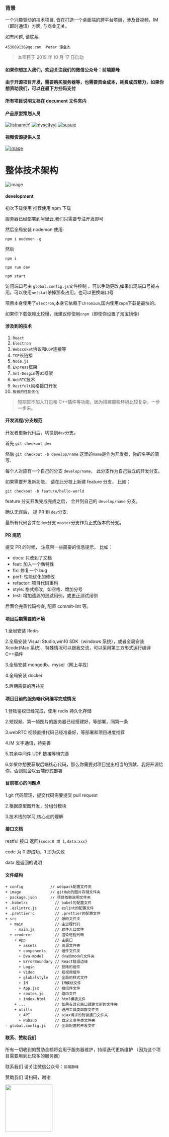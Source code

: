 ### 背景

一个兴趣驱动的技术项目, 皆在打造一个桌面端的跨平台项目，涉及音视频，IM（即时通讯）方面, 与商业无关。

如有问题, 请联系

```
453089136@qq.com  Peter 谭金杰
```

> 本项目于 2019 年 10 月 17 日启动

#### 如果你想加入我们，欢迎关注我们的微信公众号：前端巅峰

#### 由于开源项目开发，需要购买服务器等，也需要资金成本，耗费成员精力，如果你想资助我们，可以在最下方扫码支付

#### 所有项目说明文档在 document 文件夹内

#### 产品原型策划人员

[![listnameY](https://github.com/JinJieTan/Desktop-TikTok/blob/master/image/listnameY.png)](https://github.com/listnameY) [![myselfyyl](https://github.com/JinJieTan/Desktop-TikTok/blob/master/image/myselfyyl.png)](https://github.com/myselfyyl) [![susuie](https://github.com/JinJieTan/Desktop-TikTok/blob/master/image/susuie.png)](https://github.com/susuie)

#### 视频资源提供人员

[![image](https://github.com/JinJieTan/Desktop-TikTok/blob/master/image/xingkongv.png)](https://github.com/xingkongv)

# 整体技术架构

![image](https://github.com/JinJieTan/Desktop-TikTok/blob/master/image/Desktop-TikTok.jpeg)

#### development

初次下载使用 推荐使用 npm 下载

服务器已经部署到阿里云,我们只需要专注开发即可

然后全局安装 nodemon 使用:

```
npm i nodemon -g

```

然后

```
npm i

npm run dev

npm start

```

访问端口号由 `global.config.js`文件控制 ，可以手动更改,如果出现端口号被占用，可以使用`netstat`杀掉那条占用，也可以更换端口号

项目本身使用了`electron`,本身它依赖于`Chromium`,国内使用`cnpm`下载是最快的。

如果你下载依赖比较慢，我建议你使用`cnpm`（即使你设置了淘宝镜像）

#### 涉及到的技术

1. `React`
2. `Electron`
3. `Webscoket`协议和`UDP`连接等
4. `TCP`长链接
5. `Node.js`
6. `Express`框架
7. `Ant-Desgin`等`UI`框架
8. `WebRTC`技术
9. `Restfult`风格接口开发
10. `极致的性能优化`

> 短期暂不加入打包和 C++插件等功能，因为搭建那些环境比较复杂，一步一步来。

#### 开发流程/分支规范

开发者更新代码后，切换到`dev`分支。

首先 `git checkout dev`

然后 `git checkout -b develop/name` 这里的`name`是作为开发者，你的名字的简写.

每个人对应有一个自己的分支 `develop/name`， 此分支作为自己独立的开发分支。

如果需要开发新功能， 请在此分枝上新建 feature 分支， 比如：

```
git checkout -b feature/hello-world

```

feature 分支开发完成完成之后， 合并到自己的 `develop/name` 分支。

确认无误后， 提 PR 到 `dev`分支.

最所有代码合并在`dev`分支 `master`分支作为正式版本的分支。

#### PR 规范

提交 PR 的时候， 注意带一些简要的信息提示， 比如：

- docs: 只改到了文档
- feat: 加入一个新特性
- fix: 修复一个 bug
- perf: 性能优化的修改
- refactor: 项目代码重构
- style: 格式修改，如空格、增加分号
- test: 增加遗漏的测试用例，或更正测试用例

后面会完善代码检查, 配置 commit-lint 等。

#### 项目后期需要的环境

1.全局安装 Redis

2.全局安装 Visual Studio,win10 SDK（windows 系统），或者全局安装 Xcode(Mac 系统)，特殊情况可以跟我交流，可以采用第三方形式运行编译 C++插件

3.全局安装 mongodb、mysql（网上寻找）

4.全局安装 docker

5.后期需要的再补充

#### 项目目前的服务端代码编写完成情况

1.登陆鉴权已经完成，使用 redis 持久化存储

2.短视频、第一帧图片的服务器已经搭建好，等部署，同第一条

3.webRTC 视频直播代码已经准备好，等部署和项目进度推荐

4.IM 文字通讯，待完善

5.其余中间件 UDP 链接等待完善

6.如果你想要获取后端核心代码，那么你需要对项目提出相当的贡献，我将开源给你。否则就会以云端形式部署

#### 目前核心的问题点

1.git 代码管理，提交代码需要提交 pull request

2.根据原型图开发，分组分模块

3.技术栈的学习,核心点的理解

#### 接口文档

restful 接口 返回`{code:0 或 1,data:xxx}`

code 为 0 即成功，1 即为失败

data 是返回的说明

#### 文件结构

```
+ config            // webpack配置文件夹
+ image             // gitHub的图片存储文件夹
- package.json      // 项目依赖说明文件夹
+ .babelrc            // babel的配置文件
+ .eslintrc.js        // eslint的配置文件
+ .prettierrc         // .prettier的配置文件
+ src                 // 源码文件夹
  + main              // 主进程代码
    - main.js         // 软件入口文件
  + renderer          // 渲染进程代码
    + App             // 主窗口
      + assets        // 资源文件夹
      + components    // 组件文件夹
      + Dva-model     // dva的model文件夹
      + ErrorBoundary // React错误边缘
      + Login         // 登陆的组件
      + Video         // 短视频组件
      + globalstyle   // 全局的样式文件
      + IM            // IM模块文件
      + App.jsx       // 根组件文件
      + routes.js     // 路由文件
      + index.html    // html模板文件
    + ...             // 如果有其它窗口就建立新的文件夹
    + utills          // 通用工具类函数文件夹
      + API           // ajax请求的封装接口文件夹
      + Pubsub        // 自定义事件类文件夹
- global.config.js    // 全局配置的开发文件
```

#### 联系、赞助我们

所有一切收到的赞助金额将会用于服务器维护，持续迭代更新维护 （因为这个项目需要用到比较多的服务器）

联系我们 请关注微信公众号：`前端巅峰`

赞助我们 请扫码，谢谢

<img  width = "150"  src="https://github.com/JinJieTan/Desktop-TikTok/blob/master/image/WechatIMG5.jpeg">

